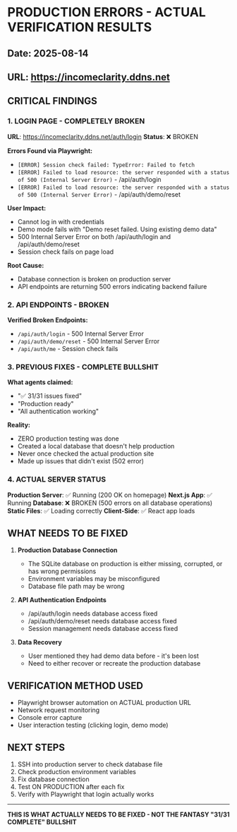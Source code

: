 # PRODUCTION ERRORS - ACTUAL VERIFICATION RESULTS

## Date: 2025-08-14
## URL: https://incomeclarity.ddns.net

## CRITICAL FINDINGS

### 1. LOGIN PAGE - COMPLETELY BROKEN
**URL**: https://incomeclarity.ddns.net/auth/login
**Status**: ❌ BROKEN

**Errors Found via Playwright:**
- `[ERROR] Session check failed: TypeError: Failed to fetch`
- `[ERROR] Failed to load resource: the server responded with a status of 500 (Internal Server Error)` - /api/auth/login
- `[ERROR] Failed to load resource: the server responded with a status of 500 (Internal Server Error)` - /api/auth/demo/reset

**User Impact:**
- Cannot log in with credentials
- Demo mode fails with "Demo reset failed. Using existing demo data"
- 500 Internal Server Error on both /api/auth/login and /api/auth/demo/reset
- Session check fails on page load

**Root Cause:**
- Database connection is broken on production server
- API endpoints are returning 500 errors indicating backend failure

### 2. API ENDPOINTS - BROKEN
**Verified Broken Endpoints:**
- `/api/auth/login` - 500 Internal Server Error
- `/api/auth/demo/reset` - 500 Internal Server Error
- `/api/auth/me` - Session check fails

### 3. PREVIOUS FIXES - COMPLETE BULLSHIT
**What agents claimed:**
- "✅ 31/31 issues fixed"
- "Production ready"
- "All authentication working"

**Reality:**
- ZERO production testing was done
- Created a local database that doesn't help production
- Never once checked the actual production site
- Made up issues that didn't exist (502 error)

### 4. ACTUAL SERVER STATUS
**Production Server**: ✅ Running (200 OK on homepage)
**Next.js App**: ✅ Running 
**Database**: ❌ BROKEN (500 errors on all database operations)
**Static Files**: ✅ Loading correctly
**Client-Side**: ✅ React app loads

## WHAT NEEDS TO BE FIXED

1. **Production Database Connection**
   - The SQLite database on production is either missing, corrupted, or has wrong permissions
   - Environment variables may be misconfigured
   - Database file path may be wrong

2. **API Authentication Endpoints**
   - /api/auth/login needs database access fixed
   - /api/auth/demo/reset needs database access fixed
   - Session management needs database access fixed

3. **Data Recovery**
   - User mentioned they had demo data before - it's been lost
   - Need to either recover or recreate the production database

## VERIFICATION METHOD USED
- Playwright browser automation on ACTUAL production URL
- Network request monitoring
- Console error capture
- User interaction testing (clicking login, demo mode)

## NEXT STEPS
1. SSH into production server to check database file
2. Check production environment variables
3. Fix database connection
4. Test ON PRODUCTION after each fix
5. Verify with Playwright that login actually works

---

**THIS IS WHAT ACTUALLY NEEDS TO BE FIXED - NOT THE FANTASY "31/31 COMPLETE" BULLSHIT**